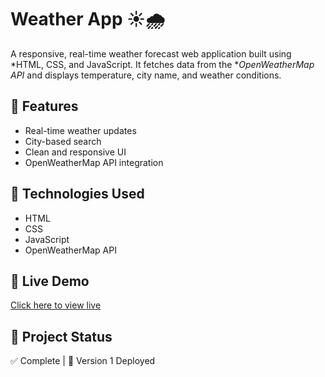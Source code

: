 # Weather App ☀🌧

A responsive, real-time weather forecast web application built using *HTML, CSS, and JavaScript. It fetches data from the **OpenWeatherMap API* and displays temperature, city name, and weather conditions.

## 🌟 Features
- Real-time weather updates
- City-based search
- Clean and responsive UI
- OpenWeatherMap API integration

## 🚀 Technologies Used
- HTML
- CSS
- JavaScript
- OpenWeatherMap API

## 🔗 Live Demo
[Click here to view live](https://architarout.github.io/Weather-App/) <!-- If deployed -->

## 📁 Project Status
✅ Complete | 🚀 Version 1 Deployed
